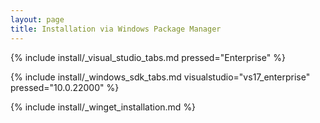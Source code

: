 ```yaml
---
layout: page
title: Installation via Windows Package Manager
---
```


{% include install/_visual_studio_tabs.md pressed="Enterprise" %}

{% include install/_windows_sdk_tabs.md visualstudio="vs17_enterprise" pressed="10.0.22000" %}

{% include install/_winget_installation.md %}
